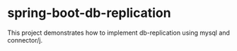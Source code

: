 # spring-boot-db-replication
This project demonstrates how to implement db-replication using mysql and connector/j.
